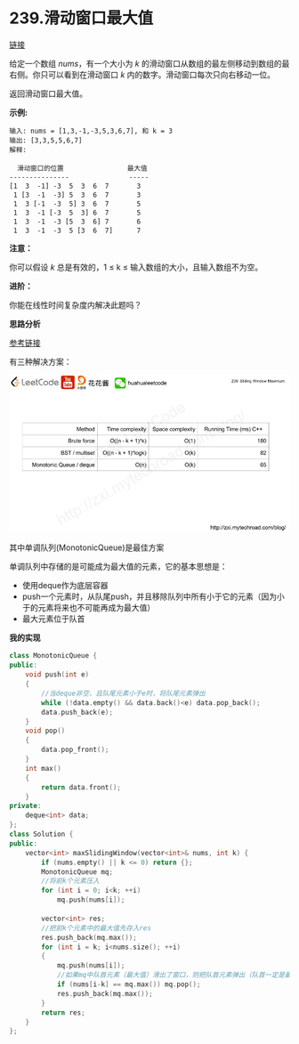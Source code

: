# 239.滑动窗口最大值

[链接](https://leetcode-cn.com/problems/sliding-window-maximum/description/)

给定一个数组 *nums*，有一个大小为 *k* 的滑动窗口从数组的最左侧移动到数组的最右侧。你只可以看到在滑动窗口 *k* 内的数字。滑动窗口每次只向右移动一位。

返回滑动窗口最大值。

**示例:**

```
输入: nums = [1,3,-1,-3,5,3,6,7], 和 k = 3
输出: [3,3,5,5,6,7] 
解释: 

  滑动窗口的位置                最大值
---------------               -----
[1  3  -1] -3  5  3  6  7       3
 1 [3  -1  -3] 5  3  6  7       3
 1  3 [-1  -3  5] 3  6  7       5
 1  3  -1 [-3  5  3] 6  7       5
 1  3  -1  -3 [5  3  6] 7       6
 1  3  -1  -3  5 [3  6  7]      7
```

**注意：**

你可以假设 *k* 总是有效的，1 ≤ k ≤ 输入数组的大小，且输入数组不为空。

**进阶：**

你能在线性时间复杂度内解决此题吗？

**思路分析**

[参考链接](http://zxi.mytechroad.com/blog/heap/leetcode-239-sliding-window-maximum/)

有三种解决方案：

![](../Img/239-1.png)

其中单调队列(MonotonicQueue)是最佳方案

单调队列中存储的是可能成为最大值的元素，它的基本思想是：

- 使用deque作为底层容器
- push一个元素时，从队尾push，并且移除队列中所有小于它的元素（因为小于的元素将来也不可能再成为最大值）
- 最大元素位于队首

**我的实现**

```c++
class MonotonicQueue {
public:
	void push(int e)
	{
		//当deque非空，且队尾元素小于e时，将队尾元素弹出
		while (!data.empty() && data.back()<e) data.pop_back();
		data.push_back(e);
	}
	void pop()
	{
		data.pop_front();
	}
	int max()
	{
		return data.front();
	}
private:
	deque<int> data;
};
class Solution {
public:
	vector<int> maxSlidingWindow(vector<int>& nums, int k) {
		if (nums.empty() || k <= 0) return {};
		MonotonicQueue mq;
		//将前k个元素压入
		for (int i = 0; i<k; ++i)
			mq.push(nums[i]);

		vector<int> res;
		//把前k个元素中的最大值先存入res
		res.push_back(mq.max());
		for (int i = k; i<nums.size(); ++i)
		{
			mq.push(nums[i]);
			//如果mq中队首元素（最大值）滑出了窗口，则把队首元素弹出（队首一定是最早入队的那个）
			if (nums[i-k] == mq.max()) mq.pop();
			res.push_back(mq.max());
		}
		return res;
	}
};
```

